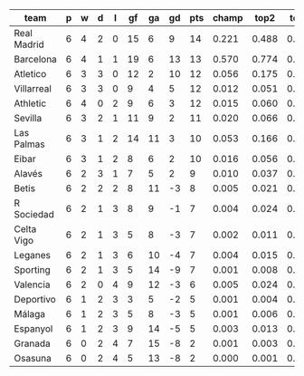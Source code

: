 |    team     | p | w | d | l | gf | ga | gd | pts | champ | top2  | top3  | top4  |  5-7  | bot4  | bot3  | bot2  |
|-------------|---|---|---|---|----|----|----|-----|-------|-------|-------|-------|-------|-------|-------|-------|
| Real Madrid | 6 | 4 | 2 | 0 | 15 |  6 |  9 |  14 | 0.221 | 0.488 | 0.646 | 0.749 | 0.152 | 0.003 | 0.002 | 0.001|
| Barcelona   | 6 | 4 | 1 | 1 | 19 |  6 | 13 |  13 | 0.570 | 0.774 | 0.865 | 0.918 | 0.060 | 0.001 | 0.000 | 0.000|
| Atletico    | 6 | 3 | 3 | 0 | 12 |  2 | 10 |  12 | 0.056 | 0.175 | 0.306 | 0.432 | 0.252 | 0.024 | 0.014 | 0.008|
| Villarreal  | 6 | 3 | 3 | 0 |  9 |  4 |  5 |  12 | 0.012 | 0.051 | 0.113 | 0.182 | 0.230 | 0.081 | 0.051 | 0.027|
| Athletic    | 6 | 4 | 0 | 2 |  9 |  6 |  3 |  12 | 0.015 | 0.060 | 0.121 | 0.188 | 0.227 | 0.083 | 0.049 | 0.026|
| Sevilla     | 6 | 3 | 2 | 1 | 11 |  9 |  2 |  11 | 0.020 | 0.066 | 0.136 | 0.212 | 0.247 | 0.074 | 0.046 | 0.025|
| Las Palmas  | 6 | 3 | 1 | 2 | 14 | 11 |  3 |  10 | 0.053 | 0.166 | 0.296 | 0.416 | 0.259 | 0.026 | 0.015 | 0.007|
| Eibar       | 6 | 3 | 1 | 2 |  8 |  6 |  2 |  10 | 0.016 | 0.056 | 0.115 | 0.189 | 0.228 | 0.084 | 0.055 | 0.029|
| Alavés      | 6 | 2 | 3 | 1 |  7 |  5 |  2 |   9 | 0.010 | 0.037 | 0.080 | 0.133 | 0.191 | 0.128 | 0.085 | 0.050|
| Betis       | 6 | 2 | 2 | 2 |  8 | 11 | -3 |   8 | 0.005 | 0.021 | 0.054 | 0.091 | 0.157 | 0.190 | 0.133 | 0.081|
| R Sociedad  | 6 | 2 | 1 | 3 |  8 |  9 | -1 |   7 | 0.004 | 0.024 | 0.053 | 0.092 | 0.162 | 0.188 | 0.131 | 0.080|
| Celta Vigo  | 6 | 2 | 1 | 3 |  5 |  8 | -3 |   7 | 0.002 | 0.011 | 0.027 | 0.050 | 0.103 | 0.282 | 0.209 | 0.131|
| Leganes     | 6 | 2 | 1 | 3 |  6 | 10 | -4 |   7 | 0.004 | 0.015 | 0.040 | 0.071 | 0.131 | 0.228 | 0.166 | 0.102|
| Sporting    | 6 | 2 | 1 | 3 |  5 | 14 | -9 |   7 | 0.001 | 0.008 | 0.021 | 0.042 | 0.100 | 0.308 | 0.232 | 0.148|
| Valencia    | 6 | 2 | 0 | 4 |  9 | 12 | -3 |   6 | 0.005 | 0.024 | 0.057 | 0.097 | 0.163 | 0.177 | 0.127 | 0.077|
| Deportivo   | 6 | 1 | 2 | 3 |  3 |  5 | -2 |   5 | 0.001 | 0.004 | 0.011 | 0.020 | 0.056 | 0.441 | 0.350 | 0.252|
| Málaga      | 6 | 1 | 2 | 3 |  5 |  8 | -3 |   5 | 0.001 | 0.006 | 0.015 | 0.030 | 0.072 | 0.385 | 0.295 | 0.200|
| Espanyol    | 6 | 1 | 2 | 3 |  9 | 14 | -5 |   5 | 0.003 | 0.013 | 0.032 | 0.060 | 0.118 | 0.265 | 0.195 | 0.125|
| Granada     | 6 | 0 | 2 | 4 |  7 | 15 | -8 |   2 | 0.001 | 0.003 | 0.009 | 0.020 | 0.062 | 0.434 | 0.342 | 0.242|
| Osasuna     | 6 | 0 | 2 | 4 |  5 | 13 | -8 |   2 | 0.000 | 0.001 | 0.003 | 0.008 | 0.029 | 0.598 | 0.505 | 0.391|
